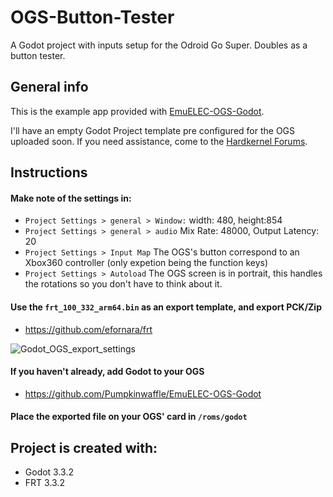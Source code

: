 # OGS-Button-Tester
A Godot project with inputs setup for the Odroid Go Super. Doubles as a button tester.

## General info
This is the example app provided with <a href="https://github.com/Pumpkinwaffle/EmuELEC-OGS-Godot">EmuELEC-OGS-Godot</a>.

I'll have an empty Godot Project template pre configured for the OGS uploaded soon. If you need assistance, come to the <a href="https://forum.odroid.com/viewtopic.php?f=193&t=39708&sid=45e9324b1ef05e4651f6a79924689f34">Hardkernel Forums</a>.

## Instructions
#### Make note of the settings in:
* `Project Settings > general > Window:` width: 480, height:854
* `Project Settings > general > audio` Mix Rate: 48000, Output Latency: 20
* `Project Settings > Input Map` The OGS's button correspond to an Xbox360 controller (only expetion being the function keys)
* `Project Settings > Autoload` The OGS screen is in portrait, this handles the rotations so you don't have to think about it.

#### Use the `frt_100_332_arm64.bin` as an export template, and export PCK/Zip
* <https://github.com/efornara/frt>

![Godot_OGS_export_settings](https://user-images.githubusercontent.com/7241698/126688610-c6d239a0-4585-4f68-baca-98e5be7e83d6.PNG)

#### If you haven't already, add Godot to your OGS
* <https://github.com/Pumpkinwaffle/EmuELEC-OGS-Godot>

#### Place the exported file on your OGS' card in `/roms/godot`

	
## Project is created with:
* Godot 3.3.2
* FRT 3.3.2
